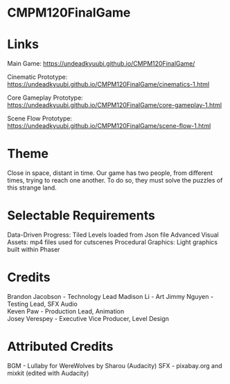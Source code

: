 # CMPM120FinalGame

# Links  
Main Game: https://undeadkyuubi.github.io/CMPM120FinalGame/

Cinematic Prototype: https://undeadkyuubi.github.io/CMPM120FinalGame/cinematics-1.html

Core Gameplay Prototype: https://undeadkyuubi.github.io/CMPM120FinalGame/core-gameplay-1.html

Scene Flow Prototype: https://undeadkyuubi.github.io/CMPM120FinalGame/scene-flow-1.html

# Theme  
Close in space, distant in time.
Our game has two people, from different times, trying to reach one another. To do so, they must solve the puzzles of this strange land.

# Selectable Requirements
Data-Driven Progress: Tiled Levels loaded from Json file
Advanced Visual Assets: mp4 files used for cutscenes
Procedural Graphics: Light graphics built within Phaser

# Credits
Brandon Jacobson - Technology Lead 
Madison Li - Art 
Jimmy Nguyen - Testing Lead, SFX Audio  
Keven Paw - Production Lead, Animation  
Josey Verespey - Executive Vice Producer, Level Design

# Attributed Credits
BGM - Lullaby for WereWolves by Sharou (Audacity)
SFX - pixabay.org and mixkit (edited with Audacity) 
